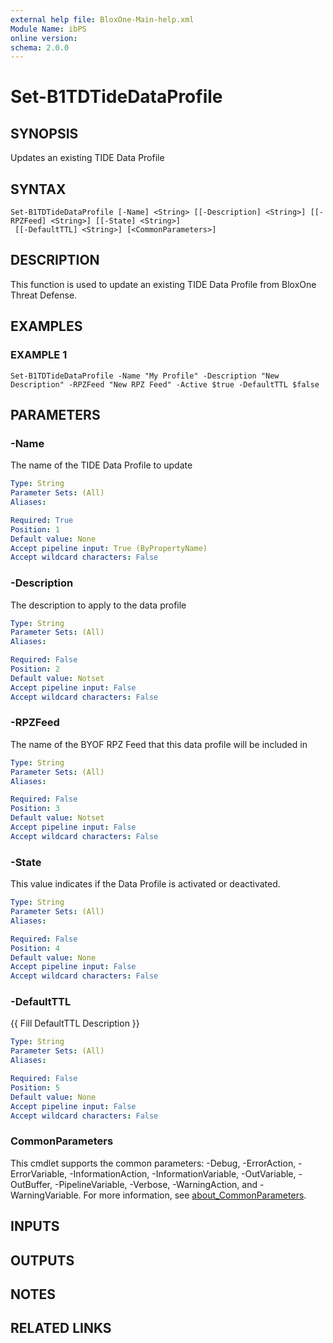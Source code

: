 ```yaml
---
external help file: BloxOne-Main-help.xml
Module Name: ibPS
online version:
schema: 2.0.0
---
```


# Set-B1TDTideDataProfile

## SYNOPSIS
Updates an existing TIDE Data Profile

## SYNTAX

```
Set-B1TDTideDataProfile [-Name] <String> [[-Description] <String>] [[-RPZFeed] <String>] [[-State] <String>]
 [[-DefaultTTL] <String>] [<CommonParameters>]
```

## DESCRIPTION
This function is used to update an existing TIDE Data Profile from BloxOne Threat Defense.

## EXAMPLES

### EXAMPLE 1
```
Set-B1TDTideDataProfile -Name "My Profile" -Description "New Description" -RPZFeed "New RPZ Feed" -Active $true -DefaultTTL $false
```

## PARAMETERS

### -Name
The name of the TIDE Data Profile to update

```yaml
Type: String
Parameter Sets: (All)
Aliases:

Required: True
Position: 1
Default value: None
Accept pipeline input: True (ByPropertyName)
Accept wildcard characters: False
```

### -Description
The description to apply to the data profile

```yaml
Type: String
Parameter Sets: (All)
Aliases:

Required: False
Position: 2
Default value: Notset
Accept pipeline input: False
Accept wildcard characters: False
```

### -RPZFeed
The name of the BYOF RPZ Feed that this data profile will be included in

```yaml
Type: String
Parameter Sets: (All)
Aliases:

Required: False
Position: 3
Default value: Notset
Accept pipeline input: False
Accept wildcard characters: False
```

### -State
This value indicates if the Data Profile is activated or deactivated.

```yaml
Type: String
Parameter Sets: (All)
Aliases:

Required: False
Position: 4
Default value: None
Accept pipeline input: False
Accept wildcard characters: False
```

### -DefaultTTL
{{ Fill DefaultTTL Description }}

```yaml
Type: String
Parameter Sets: (All)
Aliases:

Required: False
Position: 5
Default value: None
Accept pipeline input: False
Accept wildcard characters: False
```

### CommonParameters
This cmdlet supports the common parameters: -Debug, -ErrorAction, -ErrorVariable, -InformationAction, -InformationVariable, -OutVariable, -OutBuffer, -PipelineVariable, -Verbose, -WarningAction, and -WarningVariable. For more information, see [about_CommonParameters](http://go.microsoft.com/fwlink/?LinkID=113216).

## INPUTS

## OUTPUTS

## NOTES

## RELATED LINKS

